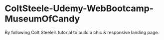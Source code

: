 # ColtSteele-Udemy-WebBootcamp-MuseumOfCandy
By following Colt Steele’s tutorial to build a chic &amp; responsive landing page.
